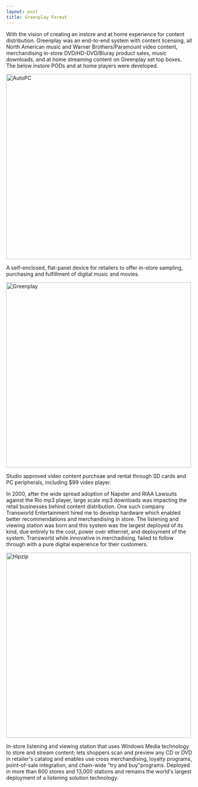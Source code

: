 ```yaml
---
layout: post
title: Greenplay Format
---
```


With the vision of creating an instore and at home experience for content distribution. Greenplay was an end-to-end system with content licensing, all North American music and Warner Brothers/Paramount video content, merchandising in-store DVD/HD-DVD/Bluray product sales, music downloads, and at home streaming content on Greenplay set top boxes. The below instore PODs and at home players were developed. 

<img src="{{ site.baseurl }}/images/pod.png" alt="AutoPC" style="width: 500px;"/>

A self-enclosed, flat-panel device for retailers to offer in-store sampling, purchasing and fulfillment of digital music and movies.

<img src="{{ site.baseurl }}/images/greenplay.png" alt="Greenplay" style="width: 500px;"/>

Studio approved video content purchsae and rental through SD cards and PC peripherals, including $99 video player. 

In 2000, after the wide spread adoption of Napster and RIAA Lawsuits against the Rio mp3 player, large scale mp3 downloads was impacting the retail businesses behind content distribution.  One such company Transworld Entertainment hired me to develop hardware which enabled better recommendations and merchandising in store. The listening and viewing station was born and this system was the largest deployed of its kind, due entirely to the cost, power over ethernet, and deployment of the system. Transworld while innovative in merchadising, failed to follow through with a pure digital experience for their customers. 

<img src="{{ site.baseurl }}/images/lvs.png" alt="Hipzip" style="width: 500px;"/>

In-store listening and viewing station that uses Windows Media technology to store and stream content; lets shoppers scan and preview any CD or DVD in retailer's catalog and enables use cross merchandising, loyalty programs, point-of-sale integration, and chain-wide "try and buy"programs. Deployed in more than 600 stores and 13,000 stations and remains the world's largest deployment of a listening solution technology.
